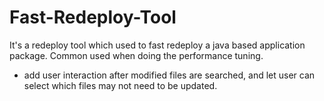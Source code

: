 Fast-Redeploy-Tool
==================

It's a redeploy tool which used to fast redeploy a java based application package. Common used when doing the performance tuning.

- add user interaction after modified files are searched, and let user can select which files may not need to be updated.